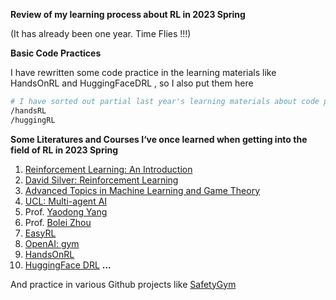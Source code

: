 **Review of my learning process about RL in 2023 Spring**

(It has already been one year. Time Flies !!!)

**Basic Code Practices**

I have rewritten some code practice in the learning materials like HandsOnRL and HuggingFaceDRL , so I also put them here

```bash
# I have sorted out partial last year's learning materials about code practice
/handsRL
/huggingRL
```

**Some Literatures and Courses I‘ve once learned when getting into the field of RL in 2023 Spring**

1. [Reinforcement Learning: An Introduction](http://incompleteideas.net/book/the-book-2nd.html)
2. [David Silver: Reinforcement Learning](https://www.davidsilver.uk/teaching/)
3. [Advanced Topics in Machine Learning and Game Theory](https://feifang.info/advanced-topics-in-machine-learning-and-game-theory-fall-2021/)
4. [UCL: Multi-agent AI](https://zhuanlan.zhihu.com/p/355581861)
5. Prof. [Yaodong Yang](https://www.yangyaodong.com/)
6. Prof. [Bolei Zhou](https://boleizhou.github.io/)
7. [EasyRL](https://datawhalechina.github.io/easy-rl/#/)
8. [OpenAI: gym](https://github.com/openai/gym)
9. [HandsOnRL](https://github.com/Paulescu/hands-on-rl)
10. [HuggingFace DRL](https://huggingface.co/learn/deep-rl-course/unit0/introduction)
    **...**

And practice in various Github projects like [SafetyGym](https://github.com/PKU-Alignment/safety-gymnasium)

